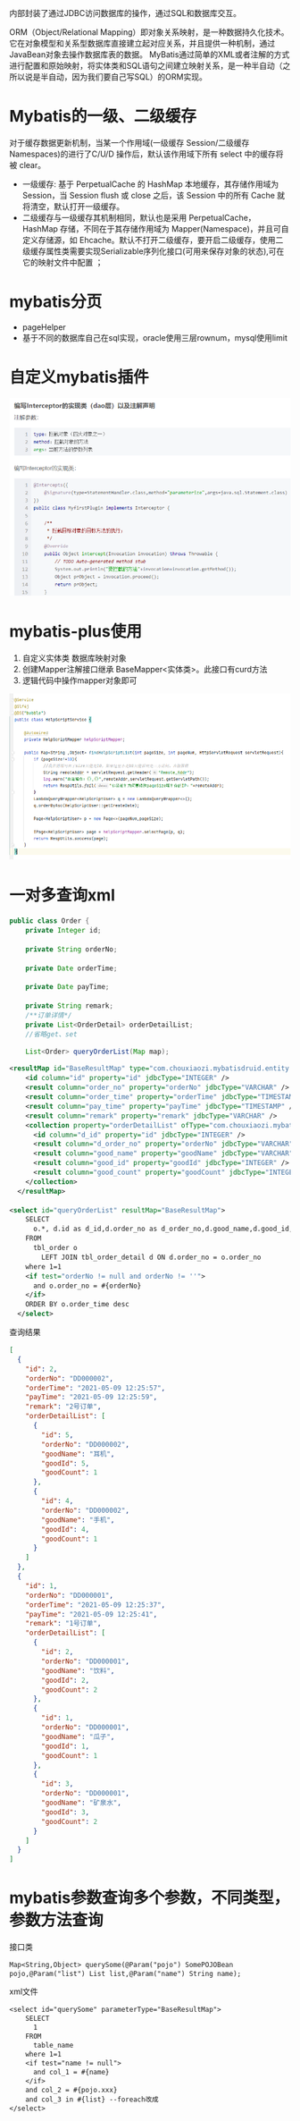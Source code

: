 内部封装了通过JDBC访问数据库的操作，通过SQL和数据库交互。

ORM（Object/Relational Mapping）即对象关系映射，是一种数据持久化技术。它在对象模型和关系型数据库直接建立起对应关系，并且提供一种机制，通过JavaBean对象去操作数据库表的数据。 MyBatis通过简单的XML或者注解的方式进行配置和原始映射，将实体类和SQL语句之间建立映射关系，是一种半自动（之所以说是半自动，因为我们要自己写SQL）的ORM实现。

# Mybatis的一级、二级缓存
对于缓存数据更新机制，当某一个作用域(一级缓存 Session/二级缓存Namespaces)的进行了C/U/D 操作后，默认该作用域下所有 select 中的缓存将被 clear。
- 一级缓存: 基于 PerpetualCache 的 HashMap 本地缓存，其存储作用域为 Session，当 Session flush 或 close 之后，该 Session 中的所有 Cache 就将清空，默认打开一级缓存。
- 二级缓存与一级缓存其机制相同，默认也是采用 PerpetualCache，HashMap 存储，不同在于其存储作用域为 Mapper(Namespace)，并且可自定义存储源，如 Ehcache。默认不打开二级缓存，要开启二级缓存，使用二级缓存属性类需要实现Serializable序列化接口(可用来保存对象的状态),可在它的映射文件中配置 ；

# mybatis分页
- pageHelper
- 基于不同的数据库自己在sql实现，oracle使用三层rownum，mysql使用limit

# 自定义mybatis插件
![自定义mybatis插件](1680158737136.jpg)

# mybatis-plus使用
1. 自定义实体类 数据库映射对象
2. 创建Mapper注解接口继承 BaseMapper<实体类>。此接口有curd方法
3. 逻辑代码中操作mapper对象即可

![mybatis-plus使用](./1680158798660.jpg)

# 一对多查询xml
```java
public class Order {
    private Integer id;

    private String orderNo;

    private Date orderTime;

    private Date payTime;

    private String remark;
    /**订单详情*/
    private List<OrderDetail> orderDetailList;
    //省略get、set
```

```java
    List<Order> queryOrderList(Map map);
```

```xml
<resultMap id="BaseResultMap" type="com.chouxiaozi.mybatisdruid.entity.Order" >
    <id column="id" property="id" jdbcType="INTEGER" />
    <result column="order_no" property="orderNo" jdbcType="VARCHAR" />
    <result column="order_time" property="orderTime" jdbcType="TIMESTAMP" />
    <result column="pay_time" property="payTime" jdbcType="TIMESTAMP" />
    <result column="remark" property="remark" jdbcType="VARCHAR" />
    <collection property="orderDetailList" ofType="com.chouxiaozi.mybatisdruid.entity.OrderDetail">
      <id column="d_id" property="id" jdbcType="INTEGER" />
      <result column="d_order_no" property="orderNo" jdbcType="VARCHAR" />
      <result column="good_name" property="goodName" jdbcType="VARCHAR" />
      <result column="good_id" property="goodId" jdbcType="INTEGER" />
      <result column="good_count" property="goodCount" jdbcType="INTEGER" />
    </collection>
  </resultMap>
  
<select id="queryOrderList" resultMap="BaseResultMap">
    SELECT
      o.*, d.id as d_id,d.order_no as d_order_no,d.good_name,d.good_id,d.good_count
    FROM
      tbl_order o
        LEFT JOIN tbl_order_detail d ON d.order_no = o.order_no
    where 1=1
    <if test="orderNo != null and orderNo != ''">
      and o.order_no = #{orderNo}
    </if>
    ORDER BY o.order_time desc
  </select>
```

查询结果
```json
[
  {
    "id": 2,
    "orderNo": "DD000002",
    "orderTime": "2021-05-09 12:25:57",
    "payTime": "2021-05-09 12:25:59",
    "remark": "2号订单",
    "orderDetailList": [
      {
        "id": 5,
        "orderNo": "DD000002",
        "goodName": "耳机",
        "goodId": 5,
        "goodCount": 1
      },
      {
        "id": 4,
        "orderNo": "DD000002",
        "goodName": "手机",
        "goodId": 4,
        "goodCount": 1
      }
    ]
  },
  {
    "id": 1,
    "orderNo": "DD000001",
    "orderTime": "2021-05-09 12:25:37",
    "payTime": "2021-05-09 12:25:41",
    "remark": "1号订单",
    "orderDetailList": [
      {
        "id": 2,
        "orderNo": "DD000001",
        "goodName": "饮料",
        "goodId": 2,
        "goodCount": 2
      },
      {
        "id": 1,
        "orderNo": "DD000001",
        "goodName": "瓜子",
        "goodId": 1,
        "goodCount": 1
      },
      {
        "id": 3,
        "orderNo": "DD000001",
        "goodName": "矿泉水",
        "goodId": 3,
        "goodCount": 2
      }
    ]
  }
]

```

# mybatis参数查询多个参数，不同类型，参数方法查询
接口类
```
Map<String,Object> querySome(@Param("pojo") SomePOJOBean pojo,@Param("list") List list,@Param("name") String name);
```
xml文件
```
<select id="querySome" parameterType="BaseResultMap">
    SELECT
      1
    FROM
      table_name
    where 1=1
    <if test="name != null">
      and col_1 = #{name}
    </if>
    and col_2 = #{pojo.xxx}
    and col_3 in #{list} --foreach改成
</select>
```











